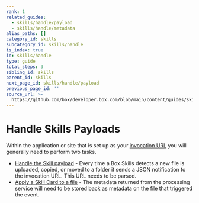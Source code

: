 ```yaml
---
rank: 1
related_guides:
  - skills/handle/payload
  - skills/handle/metadata
alias_paths: []
category_id: skills
subcategory_id: skills/handle
is_index: true
id: skills/handle
type: guide
total_steps: 3
sibling_id: skills
parent_id: skills
next_page_id: skills/handle/payload
previous_page_id: ''
source_url: >-
  https://github.com/box/developer.box.com/blob/main/content/guides/skills/handle/index.md
---
```

# Handle Skills Payloads

Within the application or site that is set up as your
[invocation URL](guide://skills/invocation-url) you will generally need to
perform two tasks.

* [Handle the Skill payload](guide://skills/handle/payload) - Every time a Box
Skills detects a new file is uploaded, copied, or moved to a folder it sends a
JSON notification to the invocation URL. This URL needs to be parsed.
* [Apply a Skill Card to a file](guide://skills/handle/metadata) - The metadata
returned from the processing service will need to be stored back as metadata
on the file that triggered the event.
